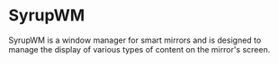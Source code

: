 # SyrupWM

SyrupWM is a window manager for smart mirrors and is designed to manage the display of various types of content on the mirror's screen.
